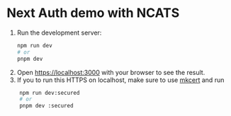 # Next Auth demo with NCATS

1. Run the development server:
    ```bash
    npm run dev
    # or
    pnpm dev
    ```
2. Open [https://localhost:3000](http://localhost:3000) with your browser to see the result.
3. If you to run this HTTPS on localhost, make sure to use [mkcert](https://web.dev/how-to-use-local-https/) and run

```bash
    npm run dev:secured
    # or
    pnpm dev :secured
```
